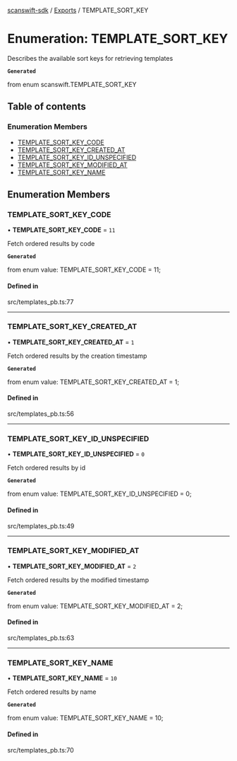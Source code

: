 [scanswift-sdk](../README.md) / [Exports](../modules.md) / TEMPLATE\_SORT\_KEY

# Enumeration: TEMPLATE\_SORT\_KEY

Describes the available sort keys for retrieving templates

**`Generated`**

from enum scanswift.TEMPLATE_SORT_KEY

## Table of contents

### Enumeration Members

- [TEMPLATE\_SORT\_KEY\_CODE](TEMPLATE_SORT_KEY.md#template_sort_key_code)
- [TEMPLATE\_SORT\_KEY\_CREATED\_AT](TEMPLATE_SORT_KEY.md#template_sort_key_created_at)
- [TEMPLATE\_SORT\_KEY\_ID\_UNSPECIFIED](TEMPLATE_SORT_KEY.md#template_sort_key_id_unspecified)
- [TEMPLATE\_SORT\_KEY\_MODIFIED\_AT](TEMPLATE_SORT_KEY.md#template_sort_key_modified_at)
- [TEMPLATE\_SORT\_KEY\_NAME](TEMPLATE_SORT_KEY.md#template_sort_key_name)

## Enumeration Members

### TEMPLATE\_SORT\_KEY\_CODE

• **TEMPLATE\_SORT\_KEY\_CODE** = ``11``

Fetch ordered results by code

**`Generated`**

from enum value: TEMPLATE_SORT_KEY_CODE = 11;

#### Defined in

src/templates_pb.ts:77

___

### TEMPLATE\_SORT\_KEY\_CREATED\_AT

• **TEMPLATE\_SORT\_KEY\_CREATED\_AT** = ``1``

Fetch ordered results by the creation timestamp

**`Generated`**

from enum value: TEMPLATE_SORT_KEY_CREATED_AT = 1;

#### Defined in

src/templates_pb.ts:56

___

### TEMPLATE\_SORT\_KEY\_ID\_UNSPECIFIED

• **TEMPLATE\_SORT\_KEY\_ID\_UNSPECIFIED** = ``0``

Fetch ordered results by id

**`Generated`**

from enum value: TEMPLATE_SORT_KEY_ID_UNSPECIFIED = 0;

#### Defined in

src/templates_pb.ts:49

___

### TEMPLATE\_SORT\_KEY\_MODIFIED\_AT

• **TEMPLATE\_SORT\_KEY\_MODIFIED\_AT** = ``2``

Fetch ordered results by the modified timestamp

**`Generated`**

from enum value: TEMPLATE_SORT_KEY_MODIFIED_AT = 2;

#### Defined in

src/templates_pb.ts:63

___

### TEMPLATE\_SORT\_KEY\_NAME

• **TEMPLATE\_SORT\_KEY\_NAME** = ``10``

Fetch ordered results by name

**`Generated`**

from enum value: TEMPLATE_SORT_KEY_NAME = 10;

#### Defined in

src/templates_pb.ts:70
